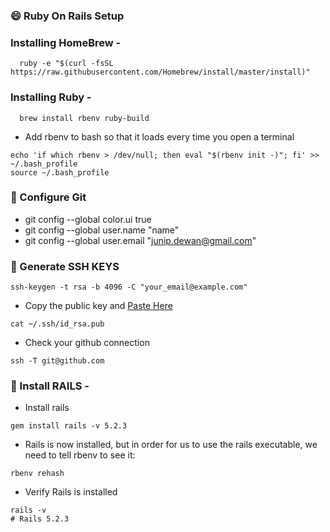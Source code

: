 ###  :smile: Ruby On Rails Setup

### Installing HomeBrew -

```  
  ruby -e "$(curl -fsSL https://raw.githubusercontent.com/Homebrew/install/master/install)"
```  

### Installing Ruby -

```
  brew install rbenv ruby-build
```  

- Add rbenv to bash so that it loads every time you open a terminal

``` 
echo 'if which rbenv > /dev/null; then eval "$(rbenv init -)"; fi' >> ~/.bash_profile
source ~/.bash_profile

```

###  :beer: Configure Git

- git config  --global color.ui true
- git config  --global user.name "name"
- git config  --global user.email "junip.dewan@gmail.com"


### :pizza: Generate  SSH KEYS 
```
ssh-keygen -t rsa -b 4096 -C "your_email@example.com"
```

- Copy the public key and [Paste Here](https://github.com/settings/keys)

```
cat ~/.ssh/id_rsa.pub
```

- Check your github connection 

```
ssh -T git@github.com
```
### :wine_glass: Install RAILS -

- Install rails 

```
gem install rails -v 5.2.3
```
- Rails is now installed, but in order for us to use the rails executable, we need to tell rbenv to see it:

```
rbenv rehash
```

- Verify Rails is installed

```
rails -v
# Rails 5.2.3
```





